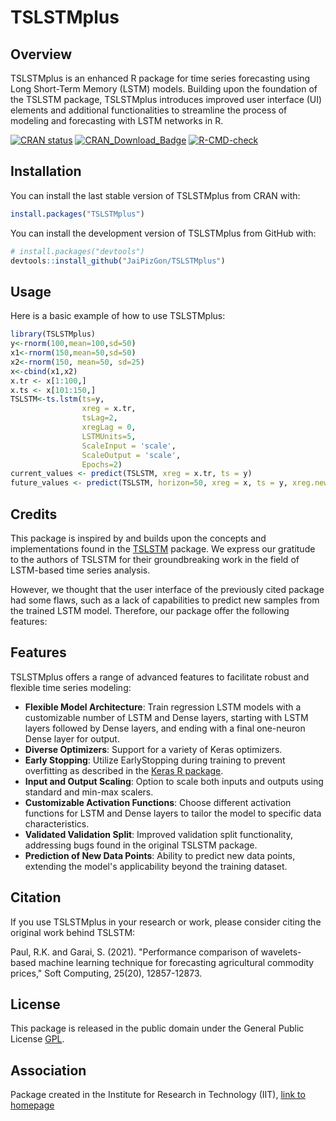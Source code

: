 # TSLSTMplus

## Overview
TSLSTMplus is an enhanced R package for time series forecasting using Long Short-Term Memory (LSTM) models. Building upon the foundation of the TSLSTM package, TSLSTMplus introduces improved user interface (UI) elements and additional functionalities to streamline the process of modeling and forecasting with LSTM networks in R.

[![CRAN status](https://www.r-pkg.org/badges/version/NeuralSens)](https://CRAN.R-project.org/package=TSLSTMplus)
[![CRAN_Download_Badge](https://cranlogs.r-pkg.org/badges/grand-total/NeuralSens)](https://cranlogs.r-pkg.org/badges/grand-total/TSLSTMplus)
[![R-CMD-check](https://github.com/JaiPizGon/NeuralSens/actions/workflows/R-CMD-check.yaml/badge.svg)](https://github.com/JaiPizGon/TSLSTMplus/actions/workflows/R-CMD-check.yaml)

## Installation
You can install the last stable version of TSLSTMplus from CRAN with:
```R
install.packages("TSLSTMplus")
```

You can install the development version of TSLSTMplus from GitHub with:

```R
# install.packages("devtools")
devtools::install_github("JaiPizGon/TSLSTMplus")
```
## Usage
Here is a basic example of how to use TSLSTMplus:

```R
library(TSLSTMplus)
y<-rnorm(100,mean=100,sd=50)
x1<-rnorm(150,mean=50,sd=50)
x2<-rnorm(150, mean=50, sd=25)
x<-cbind(x1,x2)
x.tr <- x[1:100,]
x.ts <- x[101:150,]
TSLSTM<-ts.lstm(ts=y,
                xreg = x.tr,
                tsLag=2,
                xregLag = 0,
                LSTMUnits=5,
                ScaleInput = 'scale',
                ScaleOutput = 'scale',
                Epochs=2)
current_values <- predict(TSLSTM, xreg = x.tr, ts = y)
future_values <- predict(TSLSTM, horizon=50, xreg = x, ts = y, xreg.new = x.ts)
```

## Credits
This package is inspired by and builds upon the concepts and implementations found in the [TSLSTM](https://cran.r-project.org/web/packages/TSLSTM/index.html) package. We express our gratitude to the authors of TSLSTM for their groundbreaking work in the field of LSTM-based time series analysis.

However, we thought that the user interface of the previously cited package had some flaws, such as a lack of capabilities to predict new samples from the trained LSTM model. Therefore, our package offer the following features:

## Features
TSLSTMplus offers a range of advanced features to facilitate robust and flexible time series modeling:

- **Flexible Model Architecture**: Train regression LSTM models with a customizable number of LSTM and Dense layers, starting with LSTM layers followed by Dense layers, and ending with a final one-neuron Dense layer for output.
- **Diverse Optimizers**: Support for a variety of Keras optimizers.
- **Early Stopping**: Utilize EarlyStopping during training to prevent overfitting as described in the [Keras R package](https://tensorflow.rstudio.com/guides/keras/writing_your_own_callbacks).
- **Input and Output Scaling**: Option to scale both inputs and outputs using standard and min-max scalers.
- **Customizable Activation Functions**: Choose different activation functions for LSTM and Dense layers to tailor the model to specific data characteristics.
- **Validated Validation Split**: Improved validation split functionality, addressing bugs found in the original TSLSTM package.
- **Prediction of New Data Points**: Ability to predict new data points, extending the model's applicability beyond the training dataset.


## Citation
If you use TSLSTMplus in your research or work, please consider citing the original work behind TSLSTM:

Paul, R.K. and Garai, S. (2021). "Performance comparison of wavelets-based machine learning technique for forecasting agricultural commodity prices," Soft Computing, 25(20), 12857-12873.

## License

This package is released in the public domain under the General Public License [GPL](https://www.gnu.org/licenses/gpl-3.0.en.html). 

## Association
Package created in the Institute for Research in Technology (IIT), [link to homepage](https://www.iit.comillas.edu/index.php.en) 
